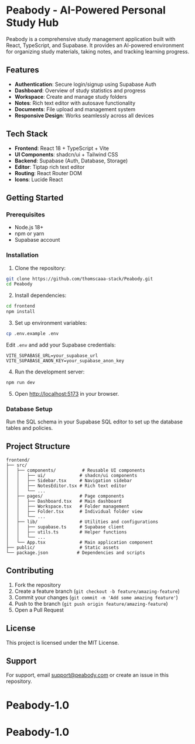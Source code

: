 # Peabody - AI-Powered Personal Study Hub

Peabody is a comprehensive study management application built with React, TypeScript, and Supabase. It provides an AI-powered environment for organizing study materials, taking notes, and tracking learning progress.

## Features

- **Authentication**: Secure login/signup using Supabase Auth
- **Dashboard**: Overview of study statistics and progress
- **Workspace**: Create and manage study folders
- **Notes**: Rich text editor with autosave functionality
- **Documents**: File upload and management system
- **Responsive Design**: Works seamlessly across all devices

## Tech Stack

- **Frontend**: React 18 + TypeScript + Vite
- **UI Components**: shadcn/ui + Tailwind CSS
- **Backend**: Supabase (Auth, Database, Storage)
- **Editor**: Tiptap rich text editor
- **Routing**: React Router DOM
- **Icons**: Lucide React

## Getting Started

### Prerequisites

- Node.js 18+ 
- npm or yarn
- Supabase account

### Installation

1. Clone the repository:
```bash
git clone https://github.com/thomscaaa-stack/Peabody.git
cd Peabody
```

2. Install dependencies:
```bash
cd frontend
npm install
```

3. Set up environment variables:
```bash
cp .env.example .env
```

Edit `.env` and add your Supabase credentials:
```
VITE_SUPABASE_URL=your_supabase_url
VITE_SUPABASE_ANON_KEY=your_supabase_anon_key
```

4. Run the development server:
```bash
npm run dev
```

5. Open [http://localhost:5173](http://localhost:5173) in your browser.

### Database Setup

Run the SQL schema in your Supabase SQL editor to set up the database tables and policies.

## Project Structure

```
frontend/
├── src/
│   ├── components/          # Reusable UI components
│   │   ├── ui/             # shadcn/ui components
│   │   ├── Sidebar.tsx     # Navigation sidebar
│   │   ├── NotesEditor.tsx # Rich text editor
│   │   └── ...
│   ├── pages/              # Page components
│   │   ├── Dashboard.tsx   # Main dashboard
│   │   ├── Workspace.tsx   # Folder management
│   │   ├── Folder.tsx      # Individual folder view
│   │   └── ...
│   ├── lib/                # Utilities and configurations
│   │   ├── supabase.ts     # Supabase client
│   │   ├── utils.ts        # Helper functions
│   │   └── ...
│   └── App.tsx             # Main application component
├── public/                 # Static assets
└── package.json           # Dependencies and scripts
```

## Contributing

1. Fork the repository
2. Create a feature branch (`git checkout -b feature/amazing-feature`)
3. Commit your changes (`git commit -m 'Add some amazing feature'`)
4. Push to the branch (`git push origin feature/amazing-feature`)
5. Open a Pull Request

## License

This project is licensed under the MIT License.

## Support

For support, email support@peabody.com or create an issue in this repository.
# Peabody-1.0
# Peabody-1.0
